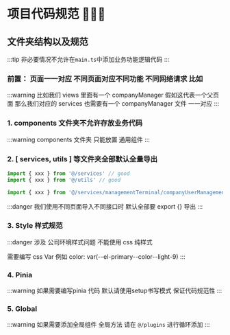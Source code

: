 # 项目代码规范 🐻🐻🐻

## 文件夹结构以及规范

:::tip
非必要情况不允许在`main.ts`中添加业务功能逻辑代码
:::

### 前置： 页面一一对应 不同页面对应不同功能 不同网络请求 比如

:::warning
比如我们 views 里面有一个 companyManager 假如这代表一个父页面 那么我们对应的 services 也需要有一个 companyManager 文件 一一对应
:::

### 1. components 文件夹不允许存放业务代码

:::warning
components 文件夹 只能放置 通用组件
:::

### 2. [ services, utils ] 等文件夹全部默认全量导出

```ts
import { xxx } from '@/services' // good
import { xxx } from '@/utils' // good

import { xxx } from '@/services/managementTerminal/companyUserManagement' // bad
```

:::danger
我们使用不同页面导入不同接口时 默认全部要 export {} 导出
:::

### 3. Style 样式规范

:::danger
涉及 公司环境样式问题 不能使用 css 纯样式 
<br>

需要编写 css Var 例如 color: var(--el-primary--color--light-9)
:::


### 4. Pinia 

:::warning
如果需要编写pinia 代码 默认请使用setup书写模式 保证代码规范性 
:::

### 5. Global
:::warning
如果需要添加全局组件 全局方法 请在 `@/plugins` 进行循环添加
:::
